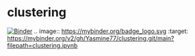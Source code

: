 # clustering

[![Binder](https://mybinder.org/badge_logo.svg)](https://mybinder.org/v2/gh/Yasmine77/clustering.git/main?filepath=clustering.ipynb)
.. image:: https://mybinder.org/badge_logo.svg
 :target: https://mybinder.org/v2/gh/Yasmine77/clustering.git/main?filepath=clustering.ipynb

